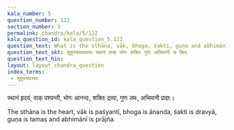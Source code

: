 ```yaml
---
kala_number: 5
question_number: 122
section_number: 3
permalink: chandra/kala/5/122
kala_question_id: kala_question_5.122
question_text: What is the sthāna, vāk, bhoga, śakti, guṇa and abhimānī for the suṣupti avasthā
question_text_skt: सुषुप्त्यवस्थायाः स्थानं वाक् भोगः शक्तिः गुणः अभिमानी च किम्
question_text_hin: 
layout: layout_chandra_question
index_terms:
 - सुषुप्त्यवस्था
---
```


<!-- skt-start -->
स्थानं हृदयं, वाक् पश्यन्ती, भोगः आनन्दः, शक्तिः द्रव्या, गुणः तमः, अभिमानी प्राज्ञः। 
<!-- skt-end -->

<!-- eng-start -->
The sthāna is the heart, vāk is paśyantī, bhoga is ānanda, 
śakti is dravyā, guṇa is tamas and abhimānī is prājña.
<!-- eng-end -->
